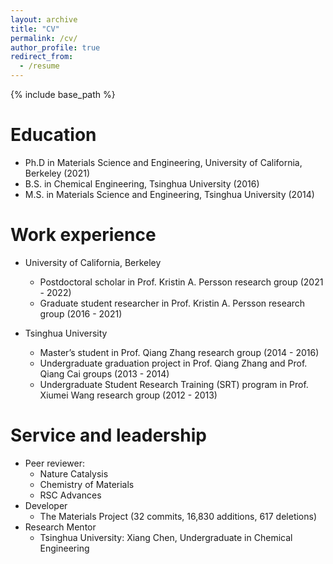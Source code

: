 ```yaml
---
layout: archive
title: "CV"
permalink: /cv/
author_profile: true
redirect_from:
  - /resume
---
```


{% include base_path %}

Education
======
* Ph.D in Materials Science and Engineering, University of California, Berkeley (2021)
* B.S. in Chemical Engineering, Tsinghua University (2016)
* M.S. in Materials Science and Engineering, Tsinghua University (2014)

Work experience
======
* University of California, Berkeley
  * Postdoctoral scholar in Prof. Kristin A. Persson research group (2021 - 2022)
  * Graduate student researcher in Prof. Kristin A. Persson research group (2016 - 2021)

* Tsinghua University
  * Master’s student in Prof. Qiang Zhang research group (2014 - 2016)
  * Undergraduate graduation project in Prof. Qiang Zhang and Prof. Qiang Cai groups (2013 - 2014)
  * Undergraduate Student Research Training (SRT) program in Prof. Xiumei Wang research group (2012 - 2013)
  
Service and leadership
======
* Peer reviewer: 
  * Nature Catalysis
  * Chemistry of Materials
  * RSC Advances
* Developer
  * The Materials Project (32 commits, 16,830 additions, 617 deletions)
* Research Mentor
  * Tsinghua University: Xiang Chen, Undergraduate in Chemical Engineering
